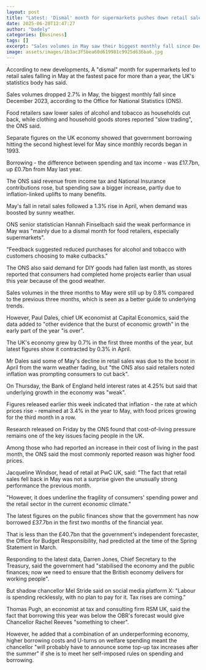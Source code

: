 ```yaml
---
layout: post
title: "Latest: 'Dismal' month for supermarkets pushes down retail sales"
date: 2025-06-20T12:47:27
author: "badely"
categories: [Business]
tags: []
excerpt: "Sales volumes in May saw their biggest monthly fall since December 2023."
image: assets/images/1b3ac3f5bea60d619981c9925d636ba6.jpg
---
```


According to new developments, A "dismal" month for supermarkets led to retail sales falling in May at the fastest pace for more than a year, the UK's statistics body has said.

Sales volumes dropped 2.7% in May, the biggest monthly fall since December 2023, according to the Office for National Statistics (ONS).

Food retailers saw lower sales of alcohol and tobacco as households cut back, while clothing and household goods stores reported "slow trading", the ONS said.

Separate figures on the UK economy showed that government borrowing hitting the second highest level for May since monthly records began in 1993.

Borrowing - the difference between spending and tax income - was £17.7bn, up £0.7bn from May last year.

The ONS said revenue from income tax and National Insurance contributions rose, but spending saw a bigger increase, partly due to inflation-linked uplifts to many benefits.

May's fall in retail sales followed a 1.3% rise in April, when demand was boosted by sunny weather.

ONS senior statistician Hannah Finselbach said the weak performance in May was "mainly due to a dismal month for food retailers, especially supermarkets".

"Feedback suggested reduced purchases for alcohol and tobacco with customers choosing to make cutbacks."

The ONS also said demand for DIY goods had fallen last month, as stores reported that consumers had completed home projects earlier than usual this year because of the good weather. 

Sales volumes in the three months to May were still up by 0.8% compared to the previous three months, which is seen as a better guide to underlying trends.

However, Paul Dales, chief UK economist at Capital Economics, said the data added  to "other evidence that the burst of economic growth" in the early part of the year "is over".

The UK's economy grew by 0.7% in the first three months of the year, but latest figures show it contracted by 0.3% in April.

Mr Dales said some of May's decline in retail sales was due to the boost in April from the warm weather fading, but "the ONS also said retailers noted inflation was prompting consumers to cut back".

On Thursday, the Bank of England held interest rates at 4.25% but said that underlying growth in the economy was "weak".

Figures released earlier this week indicated that inflation - the rate at which prices rise - remained at 3.4% in the year to May, with food prices growing for the third month in a row.

Research released on Friday by the ONS found that cost-of-living pressure remains one of the key issues facing people in the UK.

Among those who had reported an increase in their cost of living in the past month, the ONS said the most commonly reported reason was higher food prices.

Jacqueline Windsor, head of retail at PwC UK, said: "The fact that retail sales fell back in May was not a surprise given the unusually strong performance the previous month.

"However, it does underline the fragility of consumers' spending power and the retail sector in the current economic climate."

The latest figures on the public finances show that the government has now borrowed £37.7bn in the first two months of the financial year.

That is less than the £40.7bn that the government's independent forecaster, the Office for Budget Responsibility, had predicted at the time of the Spring Statement in March.

Responding to the latest data, Darren Jones, Chief Secretary to the Treasury, said the government had "stabilised the economy and the public finances; now we need to ensure that the British economy delivers for working people".

But shadow chancellor Mel Stride said on social media platform X: "Labour is spending recklessly, with no plan to pay for it. Tax rises are coming."

Thomas Pugh, an economist at tax and consulting firm RSM UK, said the fact that borrowing this year was below the OBR's forecast would give Chancellor Rachel Reeves "something to cheer".

However, he added that a combination of an underperforming economy, higher borrowing costs and U-turns on welfare spending meant the chancellor "will probably have to announce some top-up tax increases after the summer" if she is to meet her self-imposed rules on spending and borrowing.

